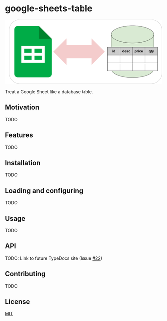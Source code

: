 # google-sheets-table

![google-sheets-table banner](./media/banner.svg)

Treat a Google Sheet like a database table.

## Motivation

TODO

## Features

TODO

## Installation

TODO

## Loading and configuring

TODO

## Usage

TODO

## API

TODO: Link to future TypeDocs site (Issue [#22](https://github.com/twistedstream/google-sheets-table/issues/22))

## Contributing

TODO

## License

[MIT](./LICENSE)

